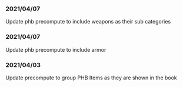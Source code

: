 ### 2021/04/07
Update phb precompute to include weapons as their sub categories

### 2021/04/07
Update phb precompute to include armor

### 2021/04/03
Update precompute to group PHB Items as they are shown in the book
